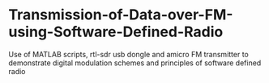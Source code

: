 # Transmission-of-Data-over-FM-using-Software-Defined-Radio
Use of MATLAB scripts, rtl-sdr usb dongle and amicro FM transmitter to demonstrate digital modulation schemes and principles of software defined radio
